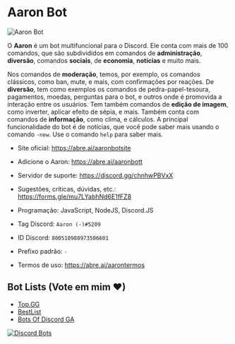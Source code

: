 # Aaron Bot

![Aaron Bot](https://i.ibb.co/vDSmsFt/Aaron-Banner.png)

O **Aaron** é um bot multifuncional para o Discord. Ele conta com mais de 100 comandos, que são subdivididos em comandos de **administração**, **diversão**, comandos **sociais**, de **economia**, **notícias** e muito mais.

Nos comandos de **moderação**, temos, por exemplo, os comandos clássicos, como ban, mute, e mais, com confirmações por reações. De **diversão**, tem como exemplos os comandos de pedra-papel-tesoura, pagamentos, moedas, perguntas para o bot, e outros onde é promovida a interação entre os usuários. Tem também comandos de **edição de imagem**, como inverter, aplicar efeito de sépia, e mais. Também conta com comandos de **informação**, como clima, e cálculos. A principal funcionalidade do bot é de notícias, que você pode saber mais usando o comando `-new`. Use o comando `help` para saber mais.


* Site oficial: https://abre.ai/aaronbotsite

* Adicione o Aaron: https://abre.ai/aaronbott

* Servidor de suporte: https://discord.gg/chnhwPBVxX

* Sugestões, críticas, dúvidas, etc.: https://forms.gle/mu7LYabhNd6E1fFZ8 

* Programação: JavaScript, NodeJS, Discord.JS

* Tag Discord: `Aaron (-)#5209`

* ID Discord: `800510988973506601`

* Prefixo padrão: `-`

* Termos de uso: https://abre.ai/aarontermos


## Bot Lists (Vote em mim ♥)
* [Top.GG](https://top.gg/bot/800510988973506601/vote)
* [BestList](https://bestlist.online/bots/800510988973506601)
* [Bots Of Discord GA](https://bots.ofdiscord.ga/bots/800510988973506601/)


[![Discord Bots](https://top.gg/api/widget/800510988973506601.svg)](https://top.gg/bot/800510988973506601)

